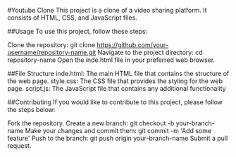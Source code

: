 #Youtube Clone
This project is a clone of a video sharing platform. It consists of HTML, CSS, and JavaScript files.

##Usage
To use this project, follow these steps:

Clone the repository: git clone https://github.com/your-username/repository-name.git
Navigate to the project directory: cd repository-name
Open the inde.html file in your preferred web browser.

##File Structure
inde.html: The main HTML file that contains the structure of the web page.
style.css: The CSS file that provides the styling for the web page.
script.js: The JavaScript file that contains any additional functionality

##Contributing
If you would like to contribute to this project, please follow the steps below:

Fork the repository.
Create a new branch: git checkout -b your-branch-name
Make your changes and commit them: git commit -m 'Add some feature'
Push to the branch: git push origin your-branch-name
Submit a pull request.
 

